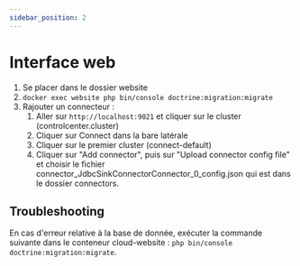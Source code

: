 ```yaml
---
sidebar_position: 2
---
```


# Interface web

1. Se placer dans le dossier website
2. `docker exec website php bin/console doctrine:migration:migrate`
3. Rajouter un connecteur :
    1. Aller sur `http://localhost:9021` et cliquer sur le cluster (controlcenter.cluster)
    2. Cliquer sur Connect dans la bare latérale
    3. Cliquer sur le premier cluster (connect-default)
    4. Cliquer sur "Add connector", puis sur "Upload connector config file" et choisir le fichier connector_JdbcSinkConnectorConnector_0_config.json qui est dans le dossier connectors.

## Troubleshooting
En cas d'erreur relative à la base de donnée, exécuter la commande suivante dans le conteneur cloud-website : `php bin/console doctrine:migration:migrate`.
